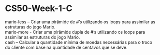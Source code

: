 # CS50-Week-1-C
mario-less – Criar uma pirâmide de #’s utilizando os loops para assimilar as estruturas do jogo Mario.\
mario-more - Criar uma pirâmide dupla de #’s utilizando os loops para assimilar as estruturas do jogo Mario.\
cash – Calcular a quantidade mínima de moedas necessárias para o troco do cliente com base na quantidade de centavos que se deve.
